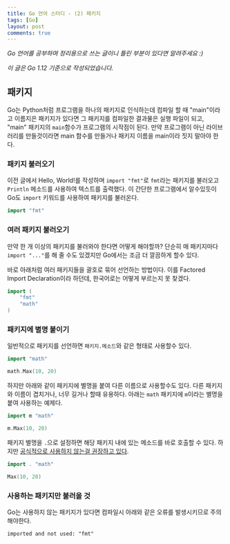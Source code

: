 ```yaml
---
title: Go 언어 스터디 - (2) 패키지
tags: [Go]
layout: post
comments: true
---
```


*Go 언어를 공부하며 정리용으로 쓰는 글이니 틀린 부분이 있다면 알려주세요 :)*

*이 글은 Go 1.12 기준으로 작성되었습니다.*

## 패키지

Go는 Python처럼 프로그램을 하나의 패키지로 인식하는데 컴파일 할 때 "main"이라고 이름지은 패키지가 있다면 그 패키지를 컴파일한 결과물은 실행 파일이 되고, "main" 패키지의 `main`함수가 프로그램의 시작점이 된다.
만약 프로그램이 아닌 라이브러리를 만들것이라면 main 함수를 만들거나 패키지 이름을 main이라 짓지 말아야 한다.


### 패키지 불러오기

이전 글에서 Hello, World!를 작성하며 `import "fmt"`로 `fmt`라는 패키지를 불러오고 `Println` 메소드를 사용하여 텍스트를 출력했다. 이 간단한 프로그램에서 알수있듯이 Go도 `import` 키워드를 사용하여 패키지를 불러온다.

```go
import "fmt"
```

### 여러 패키지 불러오기

만약 한 개 이상의 패키지를 불러와야 한다면 어떻게 해야할까? 단순히 매 패키지마다 `import "..."`를 해 줄 수도 있겠지만 Go에서는 조금 더 깔끔하게 할수 있다.

바로 아래처럼 여러 패키지들을 괄호로 묶어 선언하는 방법이다. 이를 Factored Import Declaration이라 하던데, 한국어로는 어떻게 부르는지 못 찾겠다.
```go
import (
	"fmt"
	"math"
)
```

### 패키지에 별명 붙이기

일반적으로 패키지를 선언하면 `패키지.메소드`와 같은 형태로 사용할수 있다. 

```go
import "math"

math.Max(10, 20)
```

하지만 아래와 같이 패키지에 별명을 붙여 다른 이름으로 사용할수도 있다. 다른 패키지와 이름이 겹치거나, 너무 길거나 할때 유용하다. 아래는 `math` 패키지에 `m`이라는 별명을 붙여 사용하는 예제다.

```go
import m "math"

m.Max(10, 20)
```

패키지 별명을 `.`으로 설정하면 해당 패키지 내에 있는 메소드를 바로 호출할 수 있다. 하지만 [공식적으로 사용하지 않는걸 권장하고 있다](https://golang.org/ref/spec#Import_declarations).
```go
import . "math"

Max(10, 20)
```

### 사용하는 패키지만 불러올 것

Go는 사용하지 않는 패키지가 있다면 컴파일시 아래와 같은 오류를 발생시키므로 주의해야한다.
```
imported and not used: "fmt"
```